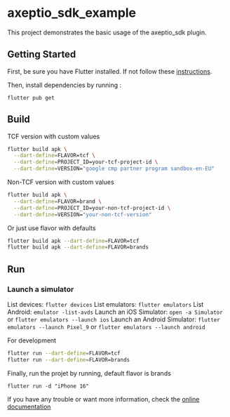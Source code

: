 # axeptio_sdk_example

This project demonstrates the basic usage of the axeptio_sdk plugin.

## Getting Started

First, be sure you have Flutter installed. If not follow these [instructions](https://docs.flutter.dev/get-started/install).

Then, install dependencies by running :
```shell
flutter pub get
```
## Build

TCF version with custom values
```bash
flutter build apk \
  --dart-define=FLAVOR=tcf \
  --dart-define=PROJECT_ID=your-tcf-project-id \
  --dart-define=VERSION="google cmp partner program sandbox-en-EU"
```

Non-TCF version with custom values
```bash
flutter build apk \
  --dart-define=FLAVOR=brand \
  --dart-define=PROJECT_ID=your-non-tcf-project-id \
  --dart-define=VERSION="your-non-tcf-version"
```

Or just use flavor with defaults
```bash
flutter build apk --dart-define=FLAVOR=tcf
flutter build apk --dart-define=FLAVOR=brands
```
## Run

### Launch a simulator

List devices: `flutter devices`
List emulators: `flutter emulators`
List Android: `emulator -list-avds`
Launch an iOS Simulator: `open -a Simulator` or `flutter emulators --launch ios`
Launch an Android Simulator: `flutter emulators --launch Pixel_9` or `flutter emulators --launch android`

For development
```bash
flutter run --dart-define=FLAVOR=tcf
flutter run --dart-define=FLAVOR=brands
```

Finally, run the projet by running, default flavor is brands
```shell
flutter run -d "iPhone 16"
```

If you have any trouble or want more information, check the [online documentation](https://docs.flutter.dev/)
